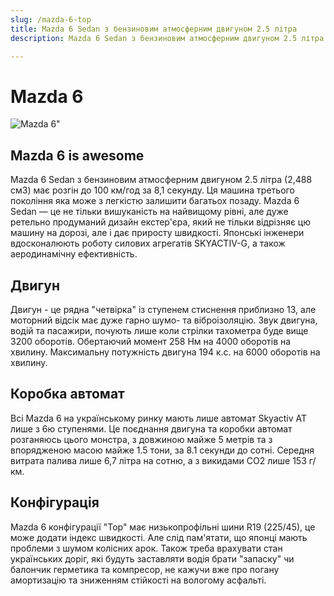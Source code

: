 ```yaml
---
slug: /mazda-6-top
title: Mazda 6 Sedan з бензиновим атмосферним двигуном 2.5 літра
description: Mazda 6 Sedan з бензиновим атмосферним двигуном 2.5 літра

---
```


# Mazda 6

![Mazda 6"](/manufacturers/mazda/images/mazda_6%20SEDAN_1.jpg)

## Mazda 6 is awesome

Mazda 6 Sedan з бензиновим атмосферним двигуном 2.5 літра (2,488 см3) має розгін до 100 км/год за 8,1 секунду. Ця машина третього покоління яка може з легкістю залишити багатьох позаду. Mazda 6 Sedan — це не тільки вишуканість на найвищому рівні, але дуже ретельно продуманий дизайн екстер'єра, який не тільки відрізняє цю машину на дорозі, але і дає приросту швидкості. Японські інженери вдосконалюють роботу силових агрегатів SKYACTIV-G, а також аеродинамічну ефективність. 

## Двигун

Двигун - це рядна "четвірка" із ступенем стиснення приблизно 13, але моторний відсік має дуже гарно шумо- та віброізоляцію. Звук двигуна, водій та пасажири, почують лише коли стрілки тахометра буде вище 3200 оборотів. Обертаючий момент 258 Нм на 4000 оборотів на хвилину. Максимальну потужність двигуна 194 к.с. на 6000 оборотів на хвилину.

## Коробка автомат

Всі Mazda 6 на українському ринку мають лише автомат Skyactiv AT лише з 6ю ступенями. Це поєднання двигуна та коробки автомат розганяюсь цього монстра, з довжиною майже 5 метрів та з впорядженою масою майже 1.5 тони, за 8.1 секунди до сотні. Середня витрата палива лише 6,7 літра на сотню, а з викидами CO2 лише 153 г/км.

## Конфігурація

Mazda 6 конфігурації "Top" має низькопрофільні шини R19 (225/45), це може додати індекс швидкості. Але слід пам'ятати, що японці мають проблеми з шумом колісних арок. Також треба врахувати стан українських доріг, які будуть заставляти водія брати "запаску" чи балончик герметика та компресор, не кажучи вже про погану амортизацію та зниженням стійкості на вологому асфальті.